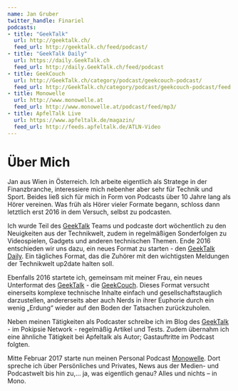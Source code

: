 ```yaml
---
name: Jan Gruber
twitter_handle: Finariel
podcasts:
- title: "GeekTalk"
  url: http://geektalk.ch/
  feed_url: http://geektalk.ch/feed/podcast/
- title: "GeekTalk Daily"
  url: https://daily.GeekTalk.ch
  feed_url: http://daily.GeekTalk.ch/feed/podcast
- title: GeekCouch
  url: http://GeekTalk.ch/category/podcast/geekcouch-podcast/
  feed_url: http://GeekTalk.ch/category/podcast/geekcouch-podcast/feed
- title: Monowelle
  url: http://www.monowelle.at
  feed_url: http://www.monowelle.at/podcast/feed/mp3/
- title: ApfelTalk Live
  url: https://www.apfeltalk.de/magazin/
  feed_url: http://feeds.apfeltalk.de/ATLN-Video
---
```


# Über Mich

Jan aus Wien in Österreich. Ich arbeite eigentlich als Stratege in der Finanzbranche, interessiere
mich nebenher aber sehr für Technik und Sport. Beides ließ sich für mich in Form von Podcasts über
10 Jahre lang als Hörer vereinen. Was früh als Hörer vieler Formate begann, schloss dann letztlich
erst 2016 in dem Versuch, selbst zu podcasten.

Ich wurde Teil des [GeekTalk](http://geektalk.ch/) Teams und podcaste dort wöchentlich zu den Neuigkeiten
aus der Technikwelt, zudem in regelmäßigen Sonderfolgen zu Videospielen, Gadgets und anderen
technischen Themen. Ende 2016 entschieden wir uns dazu, ein neues Format zu starten - den
[GeekTalk Daily](https://daily.GeekTalk.ch). Ein tägliches Format, das die Zuhörer mit den
wichtigsten Meldungen der Technikwelt up2date halten soll.

Ebenfalls 2016 startete ich, gemeinsam mit meiner Frau, ein neues Unterformat des
[GeekTalk](http://geektalk.ch/) - die
[GeekCouch](http://GeekTalk.ch/category/podcast/geekcouch-podcast/). Dieses Format versucht
einerseits komplexe technische Inhalte einfach und gesellschaftstauglich darzustellen, andererseits
aber auch Nerds in ihrer Euphorie durch ein wenig „Erdung“ wieder auf den Boden der Tatsachen
zurückzuholen.

Neben meinen Tätigkeiten als Podcaster schreibe ich im Blog des [GeekTalk](http://geektalk.ch/) - im
Pokipsie Network - regelmäßig Artikel und Tests. Zudem übernahm ich eine ähnliche Tätigkeit bei
Apfeltalk als Autor; Gastauftritte im Podcast folgten.

Mitte Februar 2017 starte nun meinen Personal Podcast [Monowelle](http://www.monowelle.at). Dort
spreche ich über Persönliches und Privates, News aus der Medien- und Podcastwelt bis hin zu,… ja,
was eigentlich genau? Alles und nichts – in Mono.